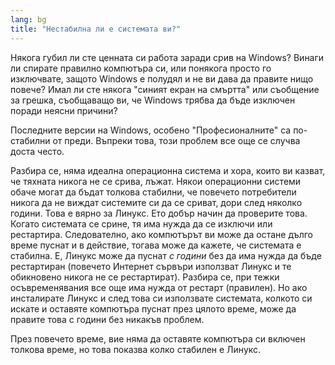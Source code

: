 ```yaml
---
lang: bg
title: "Нестабилна ли е системата ви?"
---
```


Някога губил ли сте ценната си работа заради срив на Windows? Винаги ли спирате правилно компютъра си, или понякога просто го изключвате, защото Windows е полудял и не ви дава да правите нищо повече? Имал ли сте някога "синият екран на смъртта" или съобщение за грешка, съобщаващо ви, че Windows трябва да бъде изключен поради неясни причини? 

Последните версии на Windows, особено "Професионалните" са по-стабилни от преди. Въпреки това, този проблем все още се случва доста често.

Разбира се, няма идеална операционна система и хора, които ви казват, че тяхната никога не се срива, лъжат. Някои операционни системи обаче могат да бъдат толкова стабилни, че повечето потребители никога да не виждат системите си да се сриват, дори след няколко години. Това е вярно за Линукс. Ето добър начин да проверите това. Когато системата се срине, тя има нужда да се изключи или рестартира. Следователно, ако компютърът ви може да остане дълго време пуснат и в действие, тогава може да кажете, че системата е стабилна. Е, Линукс може да пуснат <i>с години</i> без да има нужда да бъде рестартиран (повечето Интернет сървъри използват Линукс и те обикновено никога не се рестартират). Разбира се, при тежки осъвременявания все още има нужда от рестарт (правилен). Но ако инсталирате Линукс и след това си използвате системата, колкото си искате и оставяте компютъра пуснат през цялото време, може да правите това с години без никакъв проблем.

През повечето време, вие няма да оставяте компютъра си включен толкова време, но това показва колко стабилен е Линукс.




